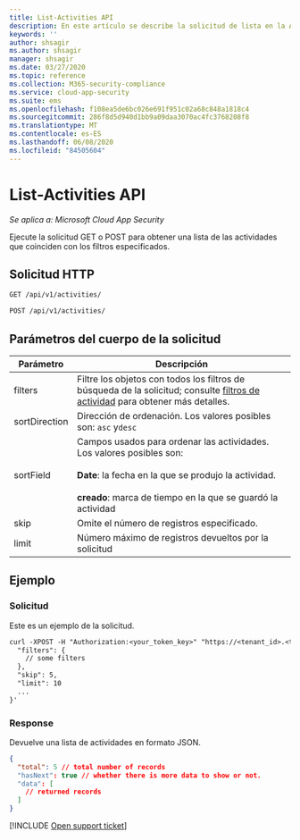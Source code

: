 ```yaml
---
title: List-Activities API
description: En este artículo se describe la solicitud de lista en la API de actividades de Cloud App Security.
keywords: ''
author: shsagir
ms.author: shsagir
manager: shsagir
ms.date: 03/27/2020
ms.topic: reference
ms.collection: M365-security-compliance
ms.service: cloud-app-security
ms.suite: ems
ms.openlocfilehash: f108ea5de6bc026e691f951c02a68c848a1818c4
ms.sourcegitcommit: 286f8d5d940d1bb9a09daa3070ac4fc3768208f8
ms.translationtype: MT
ms.contentlocale: es-ES
ms.lasthandoff: 06/08/2020
ms.locfileid: "84505604"
---
```

# <a name="list---activities-api"></a>List-Activities API

*Se aplica a: Microsoft Cloud App Security*

Ejecute la solicitud GET o POST para obtener una lista de las actividades que coinciden con los filtros especificados.

## <a name="http-request"></a>Solicitud HTTP

```rest
GET /api/v1/activities/
```

```rest
POST /api/v1/activities/
```

## <a name="request-body-parameters"></a>Parámetros del cuerpo de la solicitud

| Parámetro | Descripción |
| --- | --- |
| filters | Filtre los objetos con todos los filtros de búsqueda de la solicitud; consulte [filtros de actividad](api-activities.md#filters) para obtener más detalles. |
| sortDirection | Dirección de ordenación. Los valores posibles son: `asc` y`desc` |
| sortField | Campos usados para ordenar las actividades. Los valores posibles son:<br /><br />**Date**: la fecha en la que se produjo la actividad.<br /><br />**creado**: marca de tiempo en la que se guardó la actividad |
| skip | Omite el número de registros especificado. |
| limit | Número máximo de registros devueltos por la solicitud |

## <a name="example"></a>Ejemplo

### <a name="request"></a>Solicitud

Este es un ejemplo de la solicitud.

```rest
curl -XPOST -H "Authorization:<your_token_key>" "https://<tenant_id>.<tenant_region>.contoso.com/api/v1/activities/" -d '{
  "filters": {
    // some filters
  },
  "skip": 5,
  "limit": 10
  ...
}'
```

### <a name="response"></a>Response

Devuelve una lista de actividades en formato JSON.

```json
{
  "total": 5 // total number of records
  "hasNext": true // whether there is more data to show or not.
  "data": [
    // returned records
  ]
}
```

[!INCLUDE [Open support ticket](includes/support.md)]
